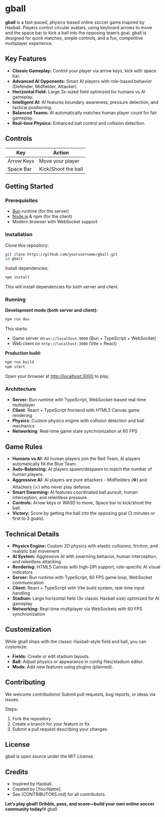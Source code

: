 # gball

**gball** is a fast-paced, physics-based online soccer game inspired by Haxball. Players control circular avatars, using keyboard arrows to move and the space bar to kick a ball into the opposing team’s goal. gball is designed for quick matches, simple controls, and a fun, competitive multiplayer experience.

## Key Features

- **Classic Gameplay:** Control your player via arrow keys, kick with space bar.
- **Advanced AI Opponents:** Smart AI players with role-based behavior (Defender, Midfielder, Attacker).
- **Horizontal Field:** Large 3x-sized field optimized for humans vs AI gameplay.
- **Intelligent AI:** AI features boundary awareness, pressure detection, and tactical positioning.
- **Balanced Teams:** AI automatically matches human player count for fair gameplay.
- **Real-time Physics:** Enhanced ball control and collision detection.

## Controls

| Key         | Action              |
|-------------|---------------------|
| Arrow Keys  | Move your player    |
| Space Bar   | Kick/Shoot the ball |

## Getting Started

### Prerequisites

- [Bun](https://bun.sh/) runtime (for the server)
- [Node.js](https://nodejs.org/) & npm (for the client)
- Modern browser with WebSocket support

### Installation

Clone this repository:

```bash
git clone https://github.com/yourusername/gball.git
cd gball
```

Install dependencies:

```bash
npm install
```

This will install dependencies for both server and client.

### Running

**Development mode (both server and client):**

```bash
npm run dev
```

This starts:
- Game server on `ws://localhost:8090` (Bun + TypeScript + WebSocket)
- Web client on `http://localhost:3000` (Vite + React)

**Production build:**

```bash
npm run build
npm start
```

Open your browser at [http://localhost:3000](http://localhost:3000) to play.

### Architecture

- **Server**: Bun runtime with TypeScript, WebSocket-based real-time multiplayer
- **Client**: React + TypeScript frontend with HTML5 Canvas game rendering
- **Physics**: Custom physics engine with collision detection and ball mechanics
- **Networking**: Real-time game state synchronization at 60 FPS

## Game Rules

- **Humans vs AI:** All human players join the Red Team, AI players automatically fill the Blue Team.
- **Auto-Balancing:** AI players spawn/despawn to match the number of human players.
- **Aggressive AI:** AI players are pure attackers - Midfielders (⚽) and Attackers (⚔) who never play defense.
- **Smart Swarming:** AI features coordinated ball pursuit, human interception, and relentless pressure.
- **Controls:** Arrow keys or WASD to move, Space bar to kick/shoot the ball.
- **Victory:** Score by getting the ball into the opposing goal (3 minutes or first to 3 goals).

## Technical Details

- **Physics Engine:** Custom 2D physics with elastic collisions, friction, and realistic ball movement
- **AI System:** Aggressive AI with swarming behavior, human interception, and relentless attacking
- **Rendering:** HTML5 Canvas with high-DPI support, role-specific AI visual indicators
- **Server:** Bun runtime with TypeScript, 60 FPS game loop, WebSocket communication
- **Client:** React + TypeScript with Vite build system, real-time input handling
- **Stadium:** Large horizontal field (3x classic Haxball size) optimized for AI gameplay
- **Networking:** Real-time multiplayer via WebSockets with 60 FPS synchronization

## Customization

While gball ships with the classic Haxball-style field and ball, you can customize:

- **Fields:** Create or edit stadium layouts.
- **Ball:** Adjust physics or appearance in config files/stadium editor.
- **Mods:** Add new features using plugins (planned).

## Contributing

We welcome contributions! Submit pull requests, bug reports, or ideas via issues.

Steps:

1. Fork the repository
2. Create a branch for your feature or fix
3. Submit a pull request describing your changes

## License

gball is open source under the MIT License.

## Credits

- Inspired by Haxball.  
- Created by [YourName].
- See [CONTRIBUTORS.md] for all contributors.

**Let’s play gball! Dribble, pass, and score—build your own online soccer community today!**# gball

